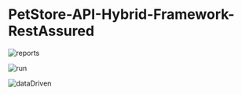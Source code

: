 # PetStore-API-Hybrid-Framework-RestAssured
 
![reports](https://github.com/Brijesh-Singh-git/PetStore-API-Hybrid-Framework-RestAssured/assets/106757278/4d371268-1137-4e9b-971c-3cb68c69d13e)

![run](https://github.com/Brijesh-Singh-git/PetStore-API-Hybrid-Framework-RestAssured/assets/106757278/112e2c86-9c10-4678-863f-17df88ee9643)

![dataDriven](https://github.com/Brijesh-Singh-git/PetStore-API-Hybrid-Framework-RestAssured/assets/106757278/a6f91e40-add4-4668-b43d-4019dcdafb0a)


